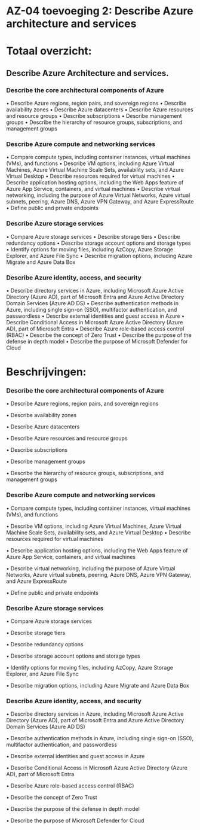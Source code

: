 # AZ-04 toevoeging 2: Describe Azure architecture and services

# Totaal overzicht:
## Describe Azure Architecture and services.
### Describe the core architectural components of Azure
• Describe Azure regions, region pairs, and sovereign regions
• Describe availability zones
• Describe Azure datacenters
• Describe Azure resources and resource groups
• Describe subscriptions
• Describe management groups
• Describe the hierarchy of resource groups, subscriptions, and management groups
### Describe Azure compute and networking services
• Compare compute types, including container instances, virtual machines (VMs), and functions
• Describe VM options, including Azure Virtual Machines, Azure Virtual Machine Scale Sets,
availability sets, and Azure Virtual Desktop
• Describe resources required for virtual machines
• Describe application hosting options, including the Web Apps feature of Azure App Service,
containers, and virtual machines
• Describe virtual networking, including the purpose of Azure Virtual Networks, Azure virtual
subnets, peering, Azure DNS, Azure VPN Gateway, and Azure ExpressRoute
• Define public and private endpoints
### Describe Azure storage services
• Compare Azure storage services
• Describe storage tiers
• Describe redundancy options
• Describe storage account options and storage types
• Identify options for moving files, including AzCopy, Azure Storage Explorer, and Azure File Sync
• Describe migration options, including Azure Migrate and Azure Data Box
### Describe Azure identity, access, and security
• Describe directory services in Azure, including Microsoft Azure Active Directory (Azure AD), part
of Microsoft Entra and Azure Active Directory Domain Services (Azure AD DS)
• Describe authentication methods in Azure, including single sign-on (SSO), multifactor
authentication, and passwordless
• Describe external identities and guest access in Azure
• Describe Conditional Access in Microsoft Azure Active Directory (Azure AD), part of Microsoft
Entra
• Describe Azure role-based access control (RBAC)
• Describe the concept of Zero Trust
• Describe the purpose of the defense in depth model
• Describe the purpose of Microsoft Defender for Cloud


# Beschrijvingen:

### Describe the core architectural components of Azure
• Describe Azure regions, region pairs, and sovereign regions

• Describe availability zones

• Describe Azure datacenters

• Describe Azure resources and resource groups

• Describe subscriptions

• Describe management groups

• Describe the hierarchy of resource groups, subscriptions, and management groups

### Describe Azure compute and networking services
• Compare compute types, including container instances, virtual machines (VMs), and functions

• Describe VM options, including Azure Virtual Machines, Azure Virtual Machine Scale Sets,
availability sets, and Azure Virtual Desktop
• Describe resources required for virtual machines

• Describe application hosting options, including the Web Apps feature of Azure App Service,
containers, and virtual machines

• Describe virtual networking, including the purpose of Azure Virtual Networks, Azure virtual
subnets, peering, Azure DNS, Azure VPN Gateway, and Azure ExpressRoute

• Define public and private endpoints

### Describe Azure storage services
• Compare Azure storage services

• Describe storage tiers


• Describe redundancy options

• Describe storage account options and storage types

• Identify options for moving files, including AzCopy, Azure Storage Explorer, and Azure File Sync

• Describe migration options, including Azure Migrate and Azure Data Box

### Describe Azure identity, access, and security
• Describe directory services in Azure, including Microsoft Azure Active Directory (Azure AD), part
of Microsoft Entra and Azure Active Directory Domain Services (Azure AD DS)

• Describe authentication methods in Azure, including single sign-on (SSO), multifactor
authentication, and passwordless

• Describe external identities and guest access in Azure

• Describe Conditional Access in Microsoft Azure Active Directory (Azure AD), part of Microsoft
Entra

• Describe Azure role-based access control (RBAC)

• Describe the concept of Zero Trust

• Describe the purpose of the defense in depth model

• Describe the purpose of Microsoft Defender for Cloud